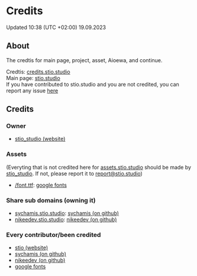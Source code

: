 # Credits

Updated 10:38 (UTC +02:00) 19.09.2023

## About
The credtis for main page, project, asset, Aioewa, and continue.

Credtis: [credits.stio.studio](https://credits.stio.studio)
<br>
Main page: [stio.studio](https://stio.studio)
<br>
If you have contributed to stio.studio and you are not credited, you can report any issue [here](mailto:report@stio.studio)

## Credits

### Owner
* [stio_studio (website)](https://stio.studio)

### Assets
(Everyting that is not credited here for [assets.stio.studio](https://assets.stio.studio/) should be made by [stio_studio](https://stio_studio/). If not, please report it to [report@stio.studio](mailto:report@stio.studio))
* [/font.ttf](https://asset.stio.studio/font.ttf): [google fonts](https://fonts.google.com/specimen/Recursive?query=recur)

### Share sub domains (owning it)
* [sychamis.stio.studio](https://sychamis.stio.studio/): [sychamis (on github)](https://github.com/sychamis)
* [nikeedev.stio.studio](https://nikeedev.stio.studio/): [nikeedev (on github)](https://github.com/nikeedev/)

### Every contributor/been credited
* [stio (website)](https://stio.studio)
* [sychamis (on github)](https://github.com/sychamis)
* [nikeedev (on github)](https://github.com/nikeedev)
* [google fonts](https://fonts.google.com/)
